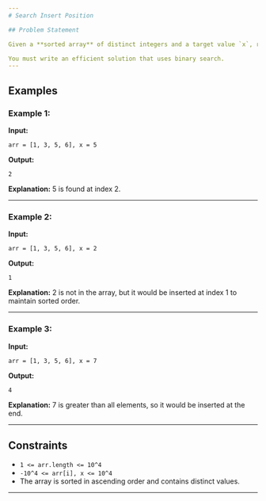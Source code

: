 ```yaml
---
# Search Insert Position

## Problem Statement

Given a **sorted array** of distinct integers and a target value `x`, return the **index if the target is found**. If not, return the **index where it would be if it were inserted in order**.

You must write an efficient solution that uses binary search.
---
```


## Examples

### Example 1:

**Input:**

```
arr = [1, 3, 5, 6], x = 5
```

**Output:**

```
2
```

**Explanation:**
5 is found at index 2.

---

### Example 2:

**Input:**

```
arr = [1, 3, 5, 6], x = 2
```

**Output:**

```
1
```

**Explanation:**
2 is not in the array, but it would be inserted at index 1 to maintain sorted order.

---

### Example 3:

**Input:**

```
arr = [1, 3, 5, 6], x = 7
```

**Output:**

```
4
```

**Explanation:**
7 is greater than all elements, so it would be inserted at the end.

---

## Constraints

- `1 <= arr.length <= 10^4`
- `-10^4 <= arr[i], x <= 10^4`
- The array is sorted in ascending order and contains distinct values.

---

